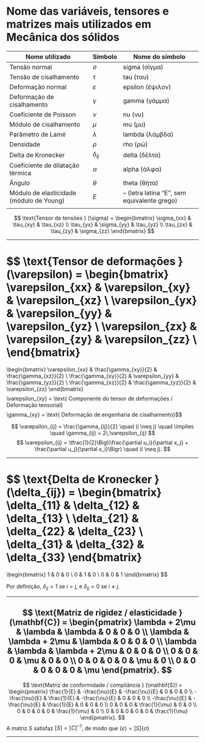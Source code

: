 # Nome das variáveis, tensores e matrizes mais utilizados em Mecânica dos sólidos

| Nome utilizado                           | Símbolo       | Nome do símbolo                             |
| ---------------------------------------- | ------------- | ------------------------------------------- |
| Tensão normal                            | $\sigma$      | sigma (σίγμα)                               |
| Tensão de cisalhamento                   | $\tau$        | tau (ταυ)                                   |
| Deformação normal                        | $\varepsilon$ | epsilon (έψιλον)                            |
| Deformação de cisalhamento               | $\gamma$      | gamma (γάμμα)                               |
| Coeficiente de Poisson                   | $\nu$         | nu (νυ)                                     |
| Módulo de cisalhamento                   | $\mu$         | mu (μυ)                                     |
| Parâmetro de Lamé                        | $\lambda$     | lambda (λάμβδα)                             |
| Densidade                                | $\rho$        | rho (ρώ)                                    |
| Delta de Kronecker                       | $\delta_{ij}$ | delta (δέλτα)                               |
| Coeficiente de dilatação térmica         | $\alpha$      | alpha (άλφα)                                |
| Ângulo                                   | $\theta$      | theta (θήτα)                                |
| Módulo de elasticidade (módulo de Young) | $E$           | – (letra latina “E”, sem equivalente grego) |
|                                          |               |                                             |
$$
\text{Tensor de tensões } (\sigma)  =
\begin{bmatrix}
\sigma_{xx} & \tau_{xy} & \tau_{xz} \\
\tau_{yx} & \sigma_{yy} & \tau_{yz} \\
\tau_{zx} & \tau_{zy} & \sigma_{zz}
\end{bmatrix}
$$

---
$$
\text{Tensor de deformações } (\varepsilon) =
\begin{bmatrix}
\varepsilon_{xx} & \varepsilon_{xy} & \varepsilon_{xz} \\
\varepsilon_{yx} & \varepsilon_{yy} & \varepsilon_{yz} \\
\varepsilon_{zx} & \varepsilon_{zy} & \varepsilon_{zz} \\
\end{bmatrix}
=
\begin{bmatrix}
\varepsilon_{xx} & \frac{\gamma_{xy}}{2} & \frac{\gamma_{xz}}{2} \\
\frac{\gamma_{xy}}{2} & \varepsilon_{yy} & \frac{\gamma_{yz}}{2} \\
\frac{\gamma_{xz}}{2} & \frac{\gamma_{yz}}{2} & \varepsilon_{zz}
\end{bmatrix}
$$
$$\varepsilon_{xy} = \text{ Componente do tensor de deformações / Deformação tensorial}$$
$$\gamma_{xy} = \text{ Deformação de engenharia de cisalhamento}$$


$$
\varepsilon_{ij} = \frac{\gamma_{ij}}{2} \quad (i \neq j) \quad \implies \quad \gamma_{ij} = 2\,\varepsilon_{ij}
$$
$$
\varepsilon_{ij} = \tfrac{1}{2}\Bigl(\frac{\partial u_i}{\partial x_j} + \frac{\partial u_j}{\partial x_i}\Bigr) \quad (i \neq j).
$$

---
$$
\text{Delta de Kronecker } (\delta_{ij}) =
\begin{bmatrix}
\delta_{11} & \delta_{12} & \delta_{13} \\
\delta_{21} & \delta_{22} & \delta_{23} \\
\delta_{31} & \delta_{32} & \delta_{33}
\end{bmatrix}
=
\begin{bmatrix}
1 & 0 & 0 \\
0 & 1 & 0 \\
0 & 0 & 1
\end{bmatrix}
$$

Por definição, $\delta_{ij} = 1$ se $i = j$, e $\delta_{ij} = 0$ se $i \ne j$.

--- 
$$
\text{Matriz de rigidez / elasticidade } (\mathbf{C}) = 
\begin{pmatrix}
\lambda + 2\mu & \lambda & \lambda & 0 & 0 & 0 \\
\lambda & \lambda + 2\mu & \lambda & 0 & 0 & 0 \\
\lambda & \lambda & \lambda + 2\mu & 0 & 0 & 0 \\
0 & 0 & 0 & \mu & 0 & 0 \\
0 & 0 & 0 & 0 & \mu & 0 \\
0 & 0 & 0 & 0 & 0 & \mu
\end{pmatrix}.
$$
---
$$
\text{Matriz de conformidade / compliância } (\mathbf{S}) = 
\begin{pmatrix}
\frac{1}{E} & -\frac{\nu}{E} & -\frac{\nu}{E} & 0 & 0 & 0 \\
-\frac{\nu}{E} & \frac{1}{E} & -\frac{\nu}{E} & 0 & 0 & 0 \\
-\frac{\nu}{E} & -\frac{\nu}{E} & \frac{1}{E} & 0 & 0 & 0 \\
0 & 0 & 0 & \frac{1}{\mu} & 0 & 0 \\
0 & 0 & 0 & 0 & \frac{1}{\mu} & 0 \\
0 & 0 & 0 & 0 & 0 & \frac{1}{\mu}
\end{pmatrix}.
$$
A matriz $S$ satisfaz $[S] = [C]^{-1},$ de modo que $\{\varepsilon\} = [S]\{\sigma\}$

---
